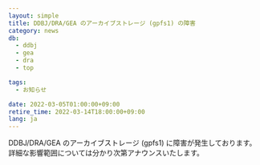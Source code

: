 ```yaml
---
layout: simple
title: DDBJ/DRA/GEA のアーカイブストレージ (gpfs1) の障害
category: news
db:
  - ddbj
  - gea
  - dra
  - top

tags:
  - お知らせ

date: 2022-03-05T01:00:00+09:00
retire_time: 2022-03-14T18:00:00+09:00
lang: ja
---
```


DDBJ/DRA/GEA のアーカイブストレージ (gpfs1) に障害が発生しております。  
詳細な影響範囲については分かり次第アナウンスいたします。

